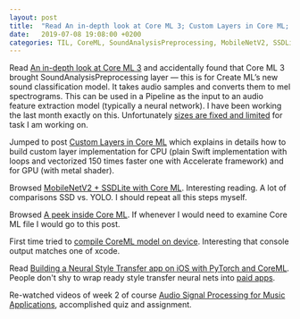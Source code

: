 ```yaml
---
layout: post
title:  "Read An in-depth look at Core ML 3; Custom Layers in Core ML; MobileNetV2 + SSDLite with Core ML"
date:   2019-07-08 19:08:00 +0200
categories: TIL, CoreML, SoundAnalysisPreprocessing, MobileNetV2, SSDLite, YOLO
---
```

Read [An in-depth look at Core ML 3](https://machinethink.net/blog/new-in-coreml3/) and accidentally found that Core ML 3 brought SoundAnalysisPreprocessing layer — this is for Create ML’s new sound classification model. It takes audio samples and converts them to mel spectrograms. This can be used in a Pipeline as the input to an audio feature extraction model (typically a neural network). I have been working the last month exactly on this. Unfortunately [sizes are fixed and limited](https://github.com/apple/coremltools/blob/master/mlmodel/format/SoundAnalysisPreprocessing.proto) for task I am working on.

Jumped to post [Custom Layers in Core ML](https://machinethink.net/blog/coreml-custom-layers/) which explains in details how to build custom layer implementation for CPU (plain Swift implementation with loops and vectorized 150 times faster one with Accelerate framework) and for GPU (with metal shader).

Browsed [MobileNetV2 + SSDLite with Core ML](https://machinethink.net/blog/mobilenet-ssdlite-coreml/). Interesting reading. A lot of comparisons SSD vs. YOLO. I should repeat all this steps myself.

Browsed [A peek inside Core ML](http://machinethink.net/blog/peek-inside-coreml/). If whenever I would need to examine Core ML file I would go to this post.

First time tried to [compile CoreML model on device](https://developer.apple.com/documentation/coreml/core_ml_api/downloading_and_compiling_a_model_on_the_user_s_device). Interesting that console output matches one of xcode.

Read [Building a Neural Style Transfer app on iOS with PyTorch and CoreML](https://medium.com/@alexiscreuzot/building-a-neural-style-transfer-app-on-ios-with-pytorch-and-coreml-76e00cd14b28). People don't shy to wrap ready style transfer neural nets into [paid apps](https://apps.apple.com/us/app/looq-ai-powered-filters/id1159704664).

Re-watched videos of week 2 of course [Audio Signal Processing for Music Applications](https://www.coursera.org/lecture/audio-signal-processing/stft-2-tjEQe), accomplished quiz and assignment.
